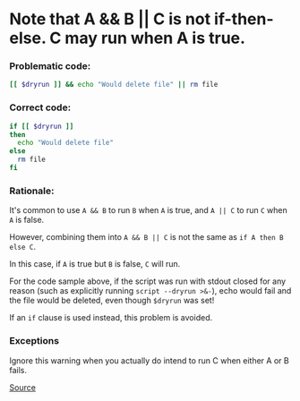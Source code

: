 # Note that A && B || C is not if-then-else. C may run when A is true.

### Problematic code:

```sh
[[ $dryrun ]] && echo "Would delete file" || rm file
```

### Correct code:

```sh
if [[ $dryrun ]]
then
  echo "Would delete file"
else
  rm file
fi
```

### Rationale:

It's common to use `A && B` to run `B` when `A` is true, and `A || C` to run `C` when `A` is false.

However, combining them into `A && B || C` is not the same as `if A then B else C`.

In this case, if `A` is true but `B` is false, `C` will run.

For the code sample above, if the script was run with stdout closed for any reason (such as explicitly running `script --dryrun >&-`), echo would fail and the file would be deleted, even though `$dryrun` was set!

If an `if` clause is used instead, this problem is avoided.

### Exceptions
Ignore this warning when you actually do intend to run C when either A or B fails.

[Source](https://github.com/koalaman/shellcheck/wiki/SC2015)

